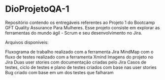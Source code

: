 # DioProjetoQA-1
Repositório contendo os entregáveis referentes ao Projeto 1 do Bootcamp GFT Quality Assurance Para Mulheres. 
Esse projeto consiste em explorar as ferramentas do mundo ágil - Scrum e seu desenvolvimento no Jira.

Arquivos disponíveis:

Fluxograma de trabalho realizado com a ferramenta Jira
MindMap com o fluxo de testes realizado com a ferramenta Xmind
Imagens do projeto no Jira
Duas user stories com documentação criadas pelo Jira
Casos de testes, ciclo de testes e plano de testes criados com base nas user stories
Bug criado com base em um dos testes que falharam
